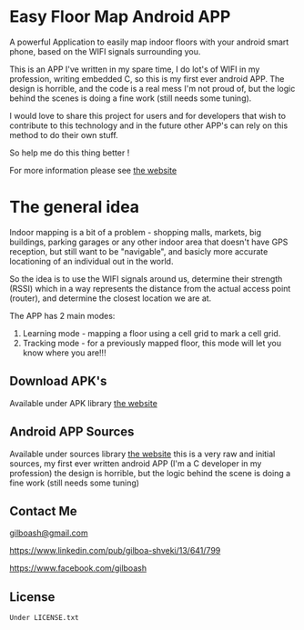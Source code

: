Easy Floor Map Android APP
==========================

A powerful Application to easily map indoor floors with your android smart phone, based on the
WIFI signals surrounding you.

This is an APP I've written in my spare time, I do lot's of WIFI in my profession, writing embedded C,
so this is my first ever android APP. 
The design is horrible, and the code is a real mess I'm not proud of, but the logic behind the scenes is doing a fine work (still needs some tuning).

I would love to share this project for users and for developers that wish to contribute to this technology
and in the future other APP's can rely on this method to do their own stuff. 


So help me do this thing better !

For more information please see [the website][1]


The general idea
==========================
Indoor mapping is a bit of a problem - shopping malls, markets, big buildings, parking garages or any other indoor area that doesn't have GPS reception, but
still want to be "navigable", and basicly more accurate locationing of an individual out in the world.

So the idea is to use the WIFI signals around us, determine their strength (RSSI) which in a way represents the distance from the actual access point (router),
and determine the closest location we are at.

The APP has 2 main modes:
1. Learning mode - mapping a floor using a cell grid to mark a cell grid.
2. Tracking mode - for a previously mapped floor, this mode will let you know where you are!!!


Download APK's
--------
Available under APK library [the website][2]


Android APP Sources
-------------------
Available under sources library [the website][3]
this is a very raw and initial sources, my first ever written android APP (I'm a C developer in my profession)
the design is horrible, but the logic behind the scene is doing a fine work (still needs some tuning)

Contact Me
-----------
gilboash@gmail.com

https://www.linkedin.com/pub/gilboa-shveki/13/641/799

https://www.facebook.com/gilboash


License
--------
    Under LICENSE.txt


 [1]: http://easyfloormap.weebly.com/
 [2]: https://github.com/gilboash/easyfloormap/tree/easyfloormap_b/APK
 [3]: https://github.com/gilboash/easyfloormap/tree/easyfloormap_b/easyfloormap-sources